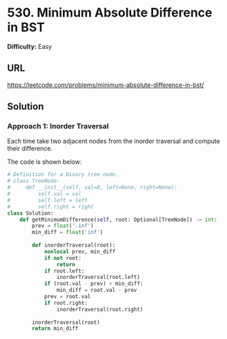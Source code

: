 # 530. Minimum Absolute Difference in BST

**Difficulty:** Easy

## URL

https://leetcode.com/problems/minimum-absolute-difference-in-bst/

## Solution

### Approach 1: Inorder Traversal

Each time take two adjacent nodes from the inorder traversal and compute their difference.

The code is shown below:

```python
# Definition for a binary tree node.
# class TreeNode:
#     def __init__(self, val=0, left=None, right=None):
#         self.val = val
#         self.left = left
#         self.right = right
class Solution:
    def getMinimumDifference(self, root: Optional[TreeNode]) -> int:
        prev = float('-inf')
        min_diff = float('inf')
        
        def inorderTraversal(root):
            nonlocal prev, min_diff
            if not root:
                return
            if root.left:
                inorderTraversal(root.left)
            if (root.val - prev) < min_diff:
                min_diff = root.val - prev
            prev = root.val
            if root.right:
                inorderTraversal(root.right)
                
        inorderTraversal(root)
        return min_diff
```
